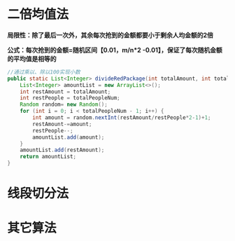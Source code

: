 # 二倍均值法

**局限性：除了最后一次外，其余每次抢到的金额都要小于剩余人均金额的2倍**  

**公式：每次抢到的金额=随机区间【0.01，m/n*2 -0.01】，保证了每次随机金额的平均值是相等的**
```java
//通过乘以、除以100实现小数
public static List<Integer> divideRedPackage(int totalAmount, int totalPeopleNum) {
    List<Integer> amountList = new ArrayList<>();
    int restAmount = totalAmount;
    int restPeople = totalPeopleNum;
    Random random= new Random();
    for (int i = 0; i < totalPeopleNum - 1; i++) {
        int amount = random.nextInt(restAmount/restPeople*2-1)+1;
        restAmount-=amount;
        restPeople--;
        amountList.add(amount);
    }
    amountList.add(restAmount);
    return amountList;
}
```

# 线段切分法
# 其它算法